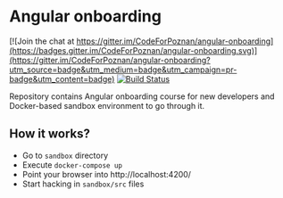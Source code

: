 # Angular onboarding

[![Join the chat at https://gitter.im/CodeForPoznan/angular-onboarding](https://badges.gitter.im/CodeForPoznan/angular-onboarding.svg)](https://gitter.im/CodeForPoznan/angular-onboarding?utm_source=badge&utm_medium=badge&utm_campaign=pr-badge&utm_content=badge)
[![Build Status](https://travis-ci.org/CodeForPoznan/angular-onboarding.svg?branch=master)](https://travis-ci.org/CodeForPoznan/angular-onboarding)

Repository contains Angular onboarding course for new developers and Docker-based
sandbox environment to go through it.

## How it works?

* Go to `sandbox` directory
* Execute `docker-compose up`
* Point your browser into http://localhost:4200/
* Start hacking in `sandbox/src` files
